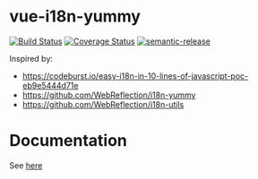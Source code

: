 # vue-i18n-yummy

[![Build Status](https://travis-ci.org/claudiocro/vue-i18n-yummy.svg?branch=master)](https://travis-ci.org/claudiocro/vue-i18n-yummy) [![Coverage Status](https://coveralls.io/repos/github/claudiocro/vue-i18n-yummy/badge.svg?branch=master)](https://coveralls.io/github/claudiocro/vue-i18n-yummy?branch=master) [![semantic-release](https://img.shields.io/badge/%20%20%F0%9F%93%A6%F0%9F%9A%80-semantic--release-e10079.svg)](https://github.com/semantic-release/semantic-release)

Inspired by:

- https://codeburst.io/easy-i18n-in-10-lines-of-javascript-poc-eb9e5444d71e
- https://github.com/WebReflection/i18n-yummy
- https://github.com/WebReflection/i18n-utils

# Documentation

See [here](https://claudiocro.github.io/vue-i18n-yummy/)
